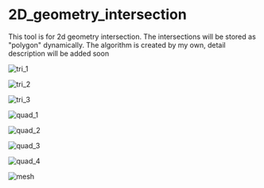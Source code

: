 # 2D_geometry_intersection
This tool is for 2d geometry intersection. The intersections will be stored as "polygon" dynamically. 
The algorithm is created by my own, detail description will be added soon


![tri_1](https://user-images.githubusercontent.com/36518031/36555767-f7302f0e-17d0-11e8-9a98-9f18f9ca14d8.jpg)

![tri_2](https://user-images.githubusercontent.com/36518031/36555790-08ed8eda-17d1-11e8-8c2d-c25dd1ebb426.jpg)

![tri_3](https://user-images.githubusercontent.com/36518031/36555793-0aa31c22-17d1-11e8-8173-00d308ed1054.jpg)

![quad_1](https://user-images.githubusercontent.com/36518031/36555794-0c04c188-17d1-11e8-803f-34bb84b173a9.jpg)

![quad_2](https://user-images.githubusercontent.com/36518031/36555796-0d3c3522-17d1-11e8-949a-3047652d67d9.jpg)

![quad_3](https://user-images.githubusercontent.com/36518031/36555799-0e74c5b2-17d1-11e8-9f77-3088e7999fb9.jpg)

![quad_4](https://user-images.githubusercontent.com/36518031/36555801-0fac8afa-17d1-11e8-8e31-a90866b8f801.jpg)

![mesh](https://user-images.githubusercontent.com/36518031/36555803-10a6cf1a-17d1-11e8-9fec-340b214a5d53.jpg)
